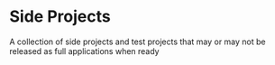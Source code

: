 # Side Projects

A collection of side projects and test projects that may or may not be released as full applications when ready
